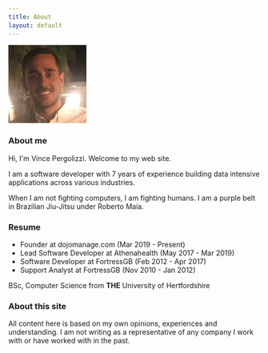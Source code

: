 ```yaml
---
title: About
layout: default
---
```


<img src="photo.png" />

### About me

Hi, I'm Vince Pergolizzi. Welcome to my web site.

I am a software developer with 7 years of experience building data intensive applications across various industries.

When I am not fighting computers, I am fighting humans. I am a purple belt in Brazilian Jiu-Jitsu under Roberto Maia.

### Resume

- Founder at dojomanage.com (Mar 2019 - Present)
- Lead Software Developer at Athenahealth (May 2017 - Mar 2019)
- Software Developer at FortressGB (Feb 2012 - Apr 2017)
- Support Analyst at FortressGB (Nov 2010 - Jan 2012)

BSc, Computer Science from **THE** University of Hertfordshire

### About this site

All content here is based on my own opinions, experiences and understanding. I am not writing as a representative of any company I work with or have worked with in the past.
